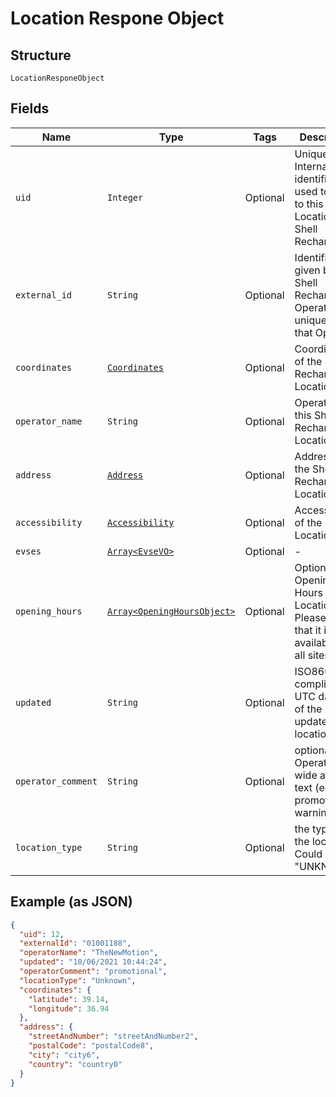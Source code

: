
# Location Respone Object

## Structure

`LocationResponeObject`

## Fields

| Name | Type | Tags | Description |
|  --- | --- | --- | --- |
| `uid` | `Integer` | Optional | Unique Internal identifier used to refer to this Location by Shell Recharge |
| `external_id` | `String` | Optional | Identifier as given by the Shell Recharge Operator, unique for that Operator |
| `coordinates` | [`Coordinates`](../../doc/models/coordinates.md) | Optional | Coordinates of the Shell Recharge Site Location |
| `operator_name` | `String` | Optional | Operator of this Shell Recharge Location |
| `address` | [`Address`](../../doc/models/address.md) | Optional | Address of the Shell Recharge Location |
| `accessibility` | [`Accessibility`](../../doc/models/accessibility.md) | Optional | Accessibility of the Location |
| `evses` | [`Array<EvseVO>`](../../doc/models/evse-vo.md) | Optional | - |
| `opening_hours` | [`Array<OpeningHoursObject>`](../../doc/models/opening-hours-object.md) | Optional | Optional Opening Hours of the Location. Please note that it is not available for all sites. |
| `updated` | `String` | Optional | ISO8601-compliant UTC datetime of the last update of the location |
| `operator_comment` | `String` | Optional | optional Operator-wide arbitrary text (eg promotional, warning) |
| `location_type` | `String` | Optional | the type of the location. Could be "UNKNOWN". |

## Example (as JSON)

```json
{
  "uid": 12,
  "externalId": "01001188",
  "operatorName": "TheNewMotion",
  "updated": "10/06/2021 10:44:24",
  "operatorComment": "promotional",
  "locationType": "Unknown",
  "coordinates": {
    "latitude": 39.14,
    "longitude": 36.94
  },
  "address": {
    "streetAndNumber": "streetAndNumber2",
    "postalCode": "postalCode8",
    "city": "city6",
    "country": "country0"
  }
}
```

